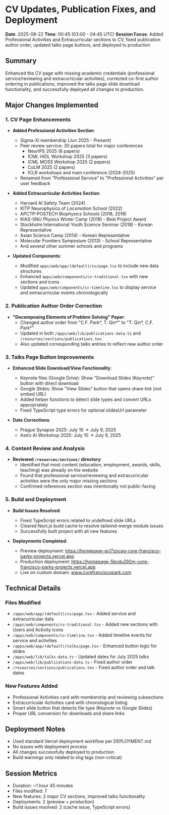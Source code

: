 # CV Updates, Publication Fixes, and Deployment
**Date**: 2025-08-22
**Time**: 00:45 (03:00 - 04:45 UTC)
**Session Focus**: Added Professional Activities and Extracurricular sections to CV, fixed publication author order, updated talks page buttons, and deployed to production

## Summary
Enhanced the CV page with missing academic credentials (professional service/reviewing and extracurricular activities), corrected co-first author ordering in publications, improved the talks page slide download functionality, and successfully deployed all changes to production.

## Major Changes Implemented

### 1. CV Page Enhancements
- **Added Professional Activities Section**:
  - Sigma-Xi membership (Jun 2025 - Present)
  - Peer review service: 30 papers total for major conferences
    - NeurIPS 2025 (6 papers)
    - ICML HiDL Workshop 2025 (3 papers)
    - ICML MOSS Workshop 2025 (2 papers)
    - CoLM 2025 (2 papers)
    - ICLR workshops and main conference (2024-2025)
  - Renamed from "Professional Service" to "Professional Activities" per user feedback

- **Added Extracurricular Activities Section**:
  - Harvard AI Safety Team (2024)
  - KITP Neurophysics of Locomotion School (2022)
  - APCTP-POSTECH Biophysics Schools (2018, 2019)
  - KIAS-SNU Physics Winter Camp (2018) - Best Project Award
  - Stockholm International Youth Science Seminar (2018) - Korean Representative
  - Asian Science Camp (2014) - Korean Representative
  - Molecular Frontiers Symposium (2013) - School Representative
  - And several other summer schools and programs

- **Updated Components**:
  - Modified `apps/web/app/(default)/cv/page.tsx` to include new data structures
  - Enhanced `apps/web/components/cv-traditional.tsx` with new sections and icons
  - Updated `apps/web/components/cv-timeline.tsx` to display service and extracurricular events chronologically

### 2. Publication Author Order Correction
- **"Decomposing Elements of Problem Solving" Paper**:
  - Changed author order from "C.F. Park*, T. Qin*" to "T. Qin*, C.F. Park*"
  - Updated in both `/apps/web/lib/publications-data.ts` and `/resources/sections/publications.tex`
  - Also updated corresponding talks entries to reflect new author order

### 3. Talks Page Button Improvements
- **Enhanced Slide Download/View Functionality**:
  - Keynote files (Google Drive): Show "Download Slides (Keynote)" button with direct download
  - Google Slides: Show "View Slides" button that opens share link (not embed URL)
  - Added helper functions to detect slide types and convert URLs appropriately
  - Fixed TypeScript type errors for optional slidesUrl parameter

- **Date Corrections**:
  - Prague Synapse 2025: July 10 → July 9, 2025
  - Astro AI Workshop 2025: July 10 → July 9, 2025

### 4. Content Review and Analysis
- **Reviewed `/resources/sections/` directory**:
  - Identified that most content (education, employment, awards, skills, teaching) was already on the website
  - Found that professional service/reviewing and extracurricular activities were the only major missing sections
  - Confirmed references section was intentionally not public-facing

### 5. Build and Deployment
- **Build Issues Resolved**:
  - Fixed TypeScript errors related to undefined slide URLs
  - Cleared Next.js build cache to resolve tailwind-merge module issues
  - Successfully built project with all new features

- **Deployments Completed**:
  - Preview deployment: https://homepage-qcl7zocag-core-francisco-parks-projects.vercel.app
  - Production deployment: https://homepage-5bvdu292m-core-francisco-parks-projects.vercel.app
  - Live on custom domain: www.corefranciscopark.com

## Technical Details

### Files Modified
- `/apps/web/app/(default)/cv/page.tsx` - Added service and extracurricular data
- `/apps/web/components/cv-traditional.tsx` - Added new sections with Users and Activity icons
- `/apps/web/components/cv-timeline.tsx` - Added timeline events for service and activities
- `/apps/web/app/(default)/talks/page.tsx` - Enhanced button logic for slides
- `/apps/web/lib/talks-data.ts` - Updated dates for July 2025 talks
- `/apps/web/lib/publications-data.ts` - Fixed author order
- `/resources/sections/publications.tex` - Fixed author order and talk dates

### New Features Added
- Professional Activities card with membership and reviewing subsections
- Extracurricular Activities card with chronological listing
- Smart slide button that detects file type (Keynote vs Google Slides)
- Proper URL conversion for downloads and share links

## Deployment Notes
- Used standard Vercel deployment workflow per DEPLOYMENT.md
- No issues with deployment process
- All changes successfully deployed to production
- Build warnings only related to img tags (non-critical)

## Session Metrics
- Duration: ~1 hour 45 minutes
- Files modified: 7
- New features: 2 major CV sections, improved talks functionality
- Deployments: 2 (preview + production)
- Build issues resolved: 2 (cache issue, TypeScript errors)